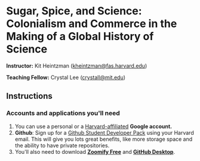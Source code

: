# Sugar, Spice, and Science: Colonialism and Commerce in the Making of a Global History of Science

**Instructor:** Kit Heintzman (<kheintzman@fas.harvard.edu>)

**Teaching Fellow:** Crystal Lee (<crystall@mit.edu>) 

## Instructions 

### Accounts and applications you'll need 
1. You can use a personal or a [Harvard-affiliated](https://www.seas.harvard.edu/sites/default/files/files/Education%20and%20Teaching%20Policies/Google%20Harvard%20account%20setup.pdf) **Google account.** 
2. **Github**: Sign up for a [Github Student Developer Pack](https://education.github.com/pack) using your Harvard email. This will give you lots great benefits, like more storage space and the ability to have private repositories. 
3. You'll also need to download [**Zoomify Free**](http://www.zoomify.com/free.htm) and [**GitHub Desktop**](https://desktop.github.com/). 
